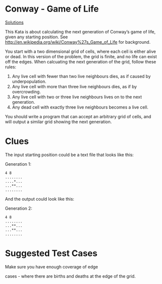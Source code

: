 # Conway - Game of Life

[Solutions](./conway-game-of-life/solutions)

This Kata is about calculating the next generation of Conway’s game of life, given any starting position. See http://en.wikipedia.org/wiki/Conway%27s_Game_of_Life for background.

You start with a two dimensional grid of cells, where each cell is either alive or dead. In this version of the problem, the grid is finite, and no life can exist off the edges. When calcuating the next generation of the grid, follow these rules:

   1. Any live cell with fewer than two live neighbours dies, as if caused by underpopulation.
   2. Any live cell with more than three live neighbours dies, as if by overcrowding.
   3. Any live cell with two or three live neighbours lives on to the next generation.
   4. Any dead cell with exactly three live neighbours becomes a live cell.

You should write a program that can accept an arbitrary grid of cells, and will output a similar grid showing the next generation.

# Clues
The input starting position could be a text file that looks like this:

Generation 1:
```
4 8
........
....*...
...**...
........
```

And the output could look like this:

Generation 2:
```
4 8
........
...**...
...**...
........
```


# Suggested Test Cases
Make sure you have enough coverage of edge

cases - where there are births and deaths at the edge of the grid.

